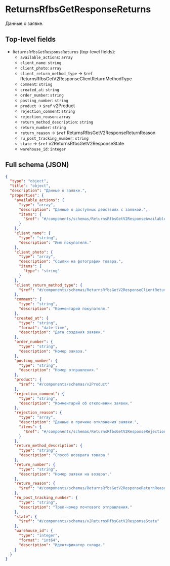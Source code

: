 # ReturnsRfbsGetResponseReturns

Данные о заявке.

## Top-level fields
- `ReturnsRfbsGetResponseReturns` (top-level fields):
  - `available_actions`: `array`
  - `client_name`: `string`
  - `client_photo`: `array`
  - `client_return_method_type` → `$ref` ReturnsRfbsGetV2ResponseClientReturnMethodType
  - `comment`: `string`
  - `created_at`: `string`
  - `order_number`: `string`
  - `posting_number`: `string`
  - `product` → `$ref` v2Product
  - `rejection_comment`: `string`
  - `rejection_reason`: `array`
  - `return_method_description`: `string`
  - `return_number`: `string`
  - `return_reason` → `$ref` ReturnsRfbsGetV2ResponseReturnReason
  - `ru_post_tracking_number`: `string`
  - `state` → `$ref` v2ReturnsRfbsGetV2ResponseState
  - `warehouse_id`: `integer`

## Full schema (JSON)
```json
{
  "type": "object",
  "title": "object",
  "description": "Данные о заявке.",
  "properties": {
    "available_actions": {
      "type": "array",
      "description": "Данные о доступных действиях с заявкой.",
      "items": {
        "$ref": "#/components/schemas/ReturnsRfbsGetV2ResponseAvailableAction"
      }
    },
    "client_name": {
      "type": "string",
      "description": "Имя покупателя."
    },
    "client_photo": {
      "type": "array",
      "description": "Ссылки на фотографии товара.",
      "items": {
        "type": "string"
      }
    },
    "client_return_method_type": {
      "$ref": "#/components/schemas/ReturnsRfbsGetV2ResponseClientReturnMethodType"
    },
    "comment": {
      "type": "string",
      "description": "Комментарий покупателя."
    },
    "created_at": {
      "type": "string",
      "format": "date-time",
      "description": "Дата создания заявки."
    },
    "order_number": {
      "type": "string",
      "description": "Номер заказа."
    },
    "posting_number": {
      "type": "string",
      "description": "Номер отправления."
    },
    "product": {
      "$ref": "#/components/schemas/v2Product"
    },
    "rejection_comment": {
      "type": "string",
      "description": "Комментарий об отклонении заявки."
    },
    "rejection_reason": {
      "type": "array",
      "description": "Данные о причине отклонения заявки.",
      "items": {
        "$ref": "#/components/schemas/ReturnsRfbsGetV2ResponseRejectionReason"
      }
    },
    "return_method_description": {
      "type": "string",
      "description": "Способ возврата товара."
    },
    "return_number": {
      "type": "string",
      "description": "Номер заявки на возврат."
    },
    "return_reason": {
      "$ref": "#/components/schemas/ReturnsRfbsGetV2ResponseReturnReason"
    },
    "ru_post_tracking_number": {
      "type": "string",
      "description": "Трек-номер почтового отправления."
    },
    "state": {
      "$ref": "#/components/schemas/v2ReturnsRfbsGetV2ResponseState"
    },
    "warehouse_id": {
      "type": "integer",
      "format": "int64",
      "description": "Идентификатор склада."
    }
  }
}
```
